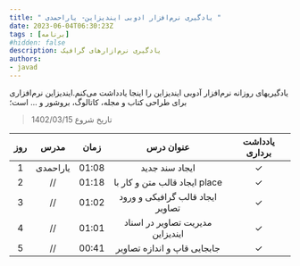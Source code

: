 ```yaml
---
title: " یادگیری نرم‌افزار ادوبی ایندیزاین- یاراحمدی "
date: 2023-06-04T06:30:23Z
tags : [برنامه]
#hidden: false
description: یادگیری نرم‌ازارهای گرافیک 
authors:
- javad
---
```



یادگیریهای روزانه نرم‌افزار آدوبی ایندیزاین را اینجا یادداشت می‌کنم.ایندیزاین نرم‌افزاری برای طراحی کتاب و مجله، کاتالوگ، بروشور و ... است؛ 

> تاریخ شروع  1402/03/15  

| روز | مدرس | زمان | عنوان درس  | یادداشت برداری |
| :----: |  :----: |  :----: | :----: |  :----: | 
| 1 | یاراحمدی   | 01:08 | ایجاد سند جدید  | ✓ |
| 2 | //   | 01:18 | ایجاد قالب متن و کار با place  | ✓ |
| 3 | //   | 01:02 | ایجاد قالب گرافیکی و ورود تصاویر | ✓ |
| 4 | //   | 01:01 | مدیریت تصاویر در اسناد ایندیزاین  | ✓ |
| 5 | //   | 00:41| جابجایی قاپ و اندازه تصاویر  | ✓ |
